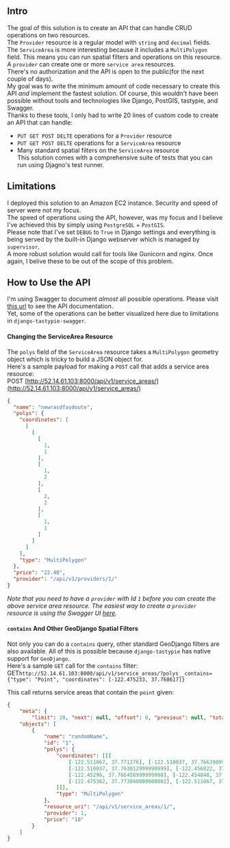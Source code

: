 ## Intro
The goal of this solution is to create an API that can handle CRUD operations on two resources.  
The `Provider` resource is a regular model with `string` and `decimal` fields.  
The `ServiceArea` is more interesting because it includes a `MultiPolygon` field. This means you can run spatial filters and operations on this resource.     
A `provider` can create one or more `service area` resources.  
There's no authorization and the API is open to the public(for the next couple of days).  
My goal was to write the minimum amount of code necessary to create this API *and* implement the fastest solution. Of course, this wouldn't have been possible without tools and technologies like Django, PostGIS, tastypie, and Swagger.        
Thanks to these tools, I only had to write 20 lines of custom code to create an API that can handle:  
* `PUT GET POST DELTE` operations for a `Provider` resource
* `PUT GET POST DELTE` operations for a `ServiceArea` resource
* Many standard spatial filters on the `ServiceArea` resource   
This solution comes with a comprehensive suite of tests that you can run using Djagno's test runner.  

## Limitations
I deployed this solution to an Amazon EC2 instance. Security and speed of server were not my focus.   
The speed of operations using the API, however, was my focus and I believe I've achieved this by simply using `PostgreSQL` + `PostGIS`.   
Please note that I've set `DEBUG` to `True` in Django settings and everything is being served by the built-in Django webserver which is managed by `supervisor`.  
A more robust solution would call for tools like Gunicorn and nginx. Once again, I belive these to be out of the scope of this problem.     

## How to Use the API  
I'm using Swagger to document *almost* all possible operations. Please visit [this url](http://52.14.61.103:8000/api/doc) to see the API documentation.   
Yet, some of the operations can be better visualized here due to limitations in `django-tastypie-swagger`.   

#### Changing the ServiceArea Resource  
The `polys` field of the `ServiceArea` resource takes a `MultiPolygon` geometry object which is tricky to build a JSON object for.  
Here's a sample payload for making a `POST` call that adds a service area resource:   
POST [http://52.14.61.103:8000/api/v1/service_areas/](http://52.14.61.103:8000/api/v1/service_areas/)  
```json
{
  "name": "newrasdfasdoute",
  "polys": {
    "coordinates": [
      [
        [
          [
            1,
            1
          ],
          [
            1,
            2
          ],
          [
            2,
            2
          ],
          [
            1,
            1
          ]
        ]
      ]
    ],
    "type": "MultiPolygon"
  },
  "price": "22.40",
  "provider": "/api/v1/providers/1/"
}
```  
*Note that you need to have a `provider` with Id `1` before you can create the above service area resource. The easiest way to create a `provider` resource is using the Swagger UI [here](http://52.14.61.103:8000/api/doc).*  

#### `contains` And Other GeoDjango Spatial Filters  
Not only you can do a `contains` query, other standard GeoDjango filters are also available. All of this is possible because `django-tastypie` has native support for `GeoDjango`.   
Here's a sample `GET` call for the `contains` filter:     
GET`http://52.14.61.103:8000/api/v1/service_areas/?polys__contains={"type": "Point", "coordinates": [-122.475233, 37.768617]}`   

This call returns service areas that contain the `point` given:  
```json
{
    "meta": {
        "limit": 20, "next": null, "offset": 0, "previous": null, "total_count": 1},
    "objects": [
        {
            "name": "randomName",
            "id": "1",
            "polys": {
                "coordinates": [[[
                    [-122.511067, 37.771276], [-122.510037, 37.766390999999999],
                    [-122.510037, 37.763812999999999], [-122.456822, 37.765847999999998],
                    [-122.45296, 37.766458999999998], [-122.454848, 37.773989999999998],
                    [-122.475362, 37.773040000000002], [-122.511067, 37.771276]
                ]]],
                "type": "MultiPolygon"
            },
            "resource_uri": "/api/v1/service_areas/1/",
            "provider": 1,
            "price": "10"
        }
    ]
}
```
